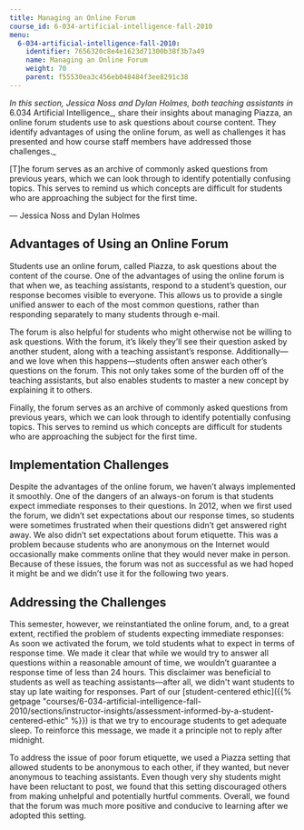 ```yaml
---
title: Managing an Online Forum
course_id: 6-034-artificial-intelligence-fall-2010
menu:
  6-034-artificial-intelligence-fall-2010:
    identifier: 7656320c8e4e1623d71300b38f3b7a49
    name: Managing an Online Forum
    weight: 70
    parent: f55530ea3c456eb048484f3ee8291c38
---
```

_In this section, Jessica Noss and Dylan Holmes, both teaching assistants in_ 6.034 Artificial Intelligence_, share their insights about managing Piazza, an online forum students use to ask questions about course content. They identify advantages of using the online forum, as well as challenges it has presented and how course staff members have addressed those challenges._

\[T\]he forum serves as an archive of commonly asked questions from previous years, which we can look through to identify potentially confusing topics. This serves to remind us which concepts are difficult for students who are approaching the subject for the first time.

— Jessica Noss and Dylan Holmes

Advantages of Using an Online Forum
-----------------------------------

Students use an online forum, called Piazza, to ask questions about the content of the course. One of the advantages of using the online forum is that when we, as teaching assistants, respond to a student’s question, our response becomes visible to everyone. This allows us to provide a single unified answer to each of the most common questions, rather than responding separately to many students through e-mail.

The forum is also helpful for students who might otherwise not be willing to ask questions. With the forum, it’s likely they’ll see their question asked by another student, along with a teaching assistant’s response. Additionally—and we love when this happens—students often answer each other’s questions on the forum. This not only takes some of the burden off of the teaching assistants, but also enables students to master a new concept by explaining it to others.

Finally, the forum serves as an archive of commonly asked questions from previous years, which we can look through to identify potentially confusing topics. This serves to remind us which concepts are difficult for students who are approaching the subject for the first time.

Implementation Challenges
-------------------------

Despite the advantages of the online forum, we haven’t always implemented it smoothly. One of the dangers of an always-on forum is that students expect immediate responses to their questions. In 2012, when we first used the forum, we didn’t set expectations about our response times, so students were sometimes frustrated when their questions didn’t get answered right away. We also didn’t set expectations about forum etiquette. This was a problem because students who are anonymous on the Internet would occasionally make comments online that they would never make in person. Because of these issues, the forum was not as successful as we had hoped it might be and we didn’t use it for the following two years.

Addressing the Challenges 
--------------------------

This semester, however, we reinstantiated the online forum, and, to a great extent, rectified the problem of students expecting immediate responses: As soon we activated the forum, we told students what to expect in terms of response time. We made it clear that while we would try to answer all questions within a reasonable amount of time, we wouldn’t guarantee a response time of less than 24 hours. This disclaimer was beneficial to students as well as teaching assistants—after all, we didn't want students to stay up late waiting for responses. Part of our [student-centered ethic]({{% getpage "courses/6-034-artificial-intelligence-fall-2010/sections/instructor-insights/assessment-informed-by-a-student-centered-ethic" %}}) is that we try to encourage students to get adequate sleep. To reinforce this message, we made it a principle not to reply after midnight.

To address the issue of poor forum etiquette, we used a Piazza setting that allowed students to be anonymous to each other, if they wanted, but never anonymous to teaching assistants. Even though very shy students might have been reluctant to post, we found that this setting discouraged others from making unhelpful and potentially hurtful comments. Overall, we found that the forum was much more positive and conducive to learning after we adopted this setting.